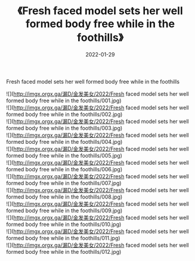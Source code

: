 ﻿---
layout: post
title:  《Fresh faced model sets her well formed body free while in the foothills》
date:   2022-01-29
img: http://imgx.orgx.ga/漏D/金发美女/2022/Fresh faced model sets her well formed body free while in the foothills/000.jpg
categories: [美女, 清纯, 唯美]
---

Fresh faced model sets her well formed body free while in the foothills

  ![](http://imgx.orgx.ga/漏D/金发美女/2022/Fresh faced model sets her well formed body free while in the foothills/001.jpg) <br> ![](http://imgx.orgx.ga/漏D/金发美女/2022/Fresh faced model sets her well formed body free while in the foothills/002.jpg) <br> ![](http://imgx.orgx.ga/漏D/金发美女/2022/Fresh faced model sets her well formed body free while in the foothills/003.jpg) <br> ![](http://imgx.orgx.ga/漏D/金发美女/2022/Fresh faced model sets her well formed body free while in the foothills/004.jpg) <br> ![](http://imgx.orgx.ga/漏D/金发美女/2022/Fresh faced model sets her well formed body free while in the foothills/005.jpg) <br> ![](http://imgx.orgx.ga/漏D/金发美女/2022/Fresh faced model sets her well formed body free while in the foothills/006.jpg) <br> ![](http://imgx.orgx.ga/漏D/金发美女/2022/Fresh faced model sets her well formed body free while in the foothills/007.jpg) <br> ![](http://imgx.orgx.ga/漏D/金发美女/2022/Fresh faced model sets her well formed body free while in the foothills/008.jpg) <br> ![](http://imgx.orgx.ga/漏D/金发美女/2022/Fresh faced model sets her well formed body free while in the foothills/009.jpg) <br> ![](http://imgx.orgx.ga/漏D/金发美女/2022/Fresh faced model sets her well formed body free while in the foothills/010.jpg) <br> ![](http://imgx.orgx.ga/漏D/金发美女/2022/Fresh faced model sets her well formed body free while in the foothills/011.jpg) <br> ![](http://imgx.orgx.ga/漏D/金发美女/2022/Fresh faced model sets her well formed body free while in the foothills/012.jpg) <br>